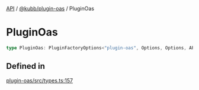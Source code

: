 [API](../../../packages.md) / [@kubb/plugin-oas](../index.md) / PluginOas

# PluginOas

```ts
type PluginOas: PluginFactoryOptions<"plugin-oas", Options, Options, API, never>;
```

## Defined in

[plugin-oas/src/types.ts:157](https://github.com/kubb-project/kubb/blob/dcebbafbee668a7722775212bce85eec29e39573/packages/plugin-oas/src/types.ts#L157)
